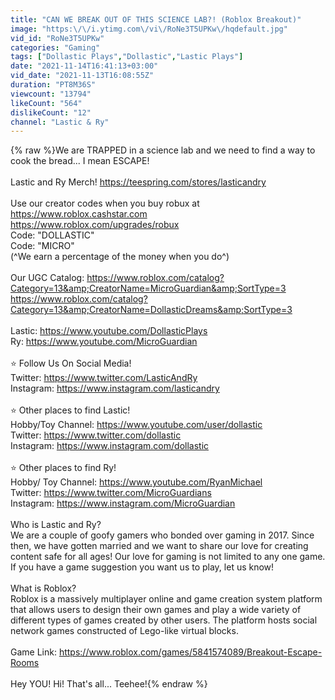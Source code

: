 ```yaml
---
title: "CAN WE BREAK OUT OF THIS SCIENCE LAB?! (Roblox Breakout)"
image: "https:\/\/i.ytimg.com\/vi\/RoNe3T5UPKw\/hqdefault.jpg"
vid_id: "RoNe3T5UPKw"
categories: "Gaming"
tags: ["Dollastic Plays","Dollastic","Lastic Plays"]
date: "2021-11-14T16:41:13+03:00"
vid_date: "2021-11-13T16:08:55Z"
duration: "PT8M36S"
viewcount: "13794"
likeCount: "564"
dislikeCount: "12"
channel: "Lastic & Ry"
---
```

{% raw %}We are TRAPPED in a science lab and we need to find a way to cook the bread... I mean ESCAPE!<br /><br />Lastic and Ry Merch! <a rel="nofollow" target="blank" href="https://teespring.com/stores/lasticandry">https://teespring.com/stores/lasticandry</a><br /><br />Use our creator codes when you buy robux at<br /><a rel="nofollow" target="blank" href="https://www.roblox.cashstar.com">https://www.roblox.cashstar.com</a><br /><a rel="nofollow" target="blank" href="https://www.roblox.com/upgrades/robux">https://www.roblox.com/upgrades/robux</a><br />Code: &quot;DOLLASTIC&quot;<br />Code: &quot;MICRO&quot;<br />(^We earn a percentage of the money when you do^)<br /><br />Our UGC Catalog: <a rel="nofollow" target="blank" href="https://www.roblox.com/catalog?Category=13&amp;CreatorName=MicroGuardian&amp;SortType=3">https://www.roblox.com/catalog?Category=13&amp;CreatorName=MicroGuardian&amp;SortType=3</a><br /><a rel="nofollow" target="blank" href="https://www.roblox.com/catalog?Category=13&amp;CreatorName=DollasticDreams&amp;SortType=3">https://www.roblox.com/catalog?Category=13&amp;CreatorName=DollasticDreams&amp;SortType=3</a><br /><br />Lastic: <a rel="nofollow" target="blank" href="https://www.youtube.com/DollasticPlays">https://www.youtube.com/DollasticPlays</a><br />Ry: <a rel="nofollow" target="blank" href="https://www.youtube.com/MicroGuardian">https://www.youtube.com/MicroGuardian</a><br /><br />⭐ Follow Us On Social Media!<br />Twitter: <a rel="nofollow" target="blank" href="https://www.twitter.com/LasticAndRy">https://www.twitter.com/LasticAndRy</a><br />Instagram: <a rel="nofollow" target="blank" href="https://www.instagram.com/lasticandry">https://www.instagram.com/lasticandry</a><br /><br />⭐ Other places to find Lastic!<br />Hobby/Toy Channel: <a rel="nofollow" target="blank" href="https://www.youtube.com/user/dollastic">https://www.youtube.com/user/dollastic</a><br />Twitter: <a rel="nofollow" target="blank" href="https://www.twitter.com/dollastic">https://www.twitter.com/dollastic</a><br />Instagram: <a rel="nofollow" target="blank" href="https://www.instagram.com/dollastic">https://www.instagram.com/dollastic</a><br /><br />⭐ Other places to find Ry!<br />Hobby/ Toy Channel: <a rel="nofollow" target="blank" href="https://www.youtube.com/RyanMichael">https://www.youtube.com/RyanMichael</a><br />Twitter: <a rel="nofollow" target="blank" href="https://www.twitter.com/MicroGuardians">https://www.twitter.com/MicroGuardians</a><br />Instagram: <a rel="nofollow" target="blank" href="https://www.instagram.com/MicroGuardian">https://www.instagram.com/MicroGuardian</a><br /><br />Who is Lastic and Ry?<br />We are a couple of goofy gamers who bonded over gaming in 2017. Since then, we have gotten married and we want to share our love for creating content safe for all ages! Our love for gaming is not limited to any one game. If you have a game suggestion you want us to play, let us know!<br /><br />What is Roblox?<br />Roblox is a massively multiplayer online and game creation system platform that allows users to design their own games and play a wide variety of different types of games created by other users. The platform hosts social network games constructed of Lego-like virtual blocks.<br /><br />Game Link: <a rel="nofollow" target="blank" href="https://www.roblox.com/games/5841574089/Breakout-Escape-Rooms">https://www.roblox.com/games/5841574089/Breakout-Escape-Rooms</a><br /><br />Hey YOU! Hi! That's all... Teehee!{% endraw %}
